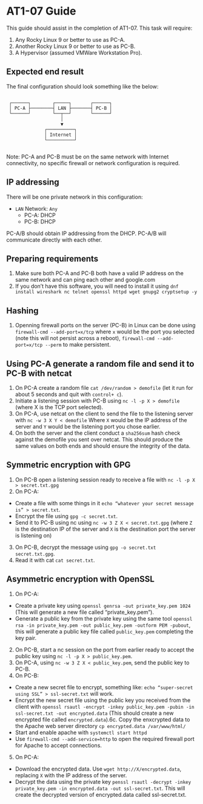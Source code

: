 # AT1-07 Guide
This guide should assist in the completion of AT1-07.
This task will require:
1. Any Rocky Linux 9 or better to use as PC-A.
2. Another Rocky Linux 9 or better to use as PC-B.
3. A Hypervisor (assumed VMWare Workstation Pro).

## Expected end result
The final configuration should look something like the below:
```
                                         
 ┌──────┐        ┌─────┐       ┌──────┐  
 │ PC-A ├────────┤ LAN ├───────┤ PC-B │  
 └──────┘        └──┬──┘       └──────┘  
                    │                    
                    ▼                    
              ┌──────────┐               
              │ Internet │               
              └──────────┘               
                                            
```
Note: PC-A and PC-B must be on the same network with Internet connectivity, no specific firewall or network configuration is required.

## IP addressing
There will be one private network in this configuration:
  * `LAN` Network: `Any`
    * PC-A: DHCP
    * PC-B: DHCP

PC-A/B should obtain IP addressing from the DHCP.
PC-A/B will communicate directly with each other.

## Preparing requirements
1.	Make sure both PC-A and PC-B both have a valid IP address on the same network and can ping each other and google.com
2.	If you don’t have this software, you will need to install it using `dnf install wireshark nc telnet openssl httpd wget gnupg2 cryptsetup -y`

## Hashing
1. Openning firewall ports on the server (PC-B) in Linux can be done using `firewall-cmd --add-port=x/tcp` where `x` would be the port you selected (note this will not persist across a reboot), `firewall-cmd --add-port=x/tcp --perm` to make persistent.

## Using PC-A generate a random file and send it to PC-B with netcat
1.	On PC-A create a random file `cat /dev/random > demofile` (let it run for about 5 seconds and quit with `control+ c`).
2.	Initiate a listening session with PC-B using `nc -l -p X > demofile` (where X is the TCP port selected).
3.	On PC-A, use netcat on the client to send the file to the listening server with `nc -w 3 X Y < demofile` Where `X` would be the IP address of the server and `Y` would be the listening port you chose earlier.
4.	On both the server and the client conduct a `sha256sum` hash check against the demofile you sent over netcat. This should produce the same values on both ends and should ensure the integrity of the data.

## Symmetric encryption with GPG
1.	On PC-B open a listening session ready to receive a file with `nc -l -p X > secret.txt.gpg`
2.	On PC-A:
   * Create a file with some things in it `echo “whatever your secret message is” > secret.txt`.
   * Encrypt the file using `gpg -c secret.txt`.
   * Send it to PC-B using nc using `nc -w 3 Z X < secret.txt.gpg` (where `Z` is the destination IP of the server and `X` is the destination port the server is listening on)
3.	On PC-B, decrypt the message using `gpg -o secret.txt secret.txt.gpg`.
4.  Read it with cat `cat secret.txt`.

## Asymmetric encryption with OpenSSL
1.	On PC-A:
   *  Create a private key using `openssl genrsa -out private_key.pem 1024` (This will generate a new file called “private_key.pem”).
   *  Generate a public key from the private key using the same tool `openssl rsa -in private_key.pem -out public_key.pem -outform PEM -pubout`, this will generate a public key file called `public_key.pem` completing the key pair.
2.	On PC-B, start a nc session on the port from earlier ready to accept the public key using `nc -l -p X > public_key.pem`.
3.	On PC-A, using `nc -w 3 Z X < public_key.pem`, send the public key to PC-B.
4.	On PC-B:
  * Create a new secret file to encrypt, something like: `echo “super-secret using SSL” > ssl-secret.txt` will work.
  * Encrypt the new secret file using the public key you received from the client with `openssl rsautl -encrypt -inkey public_key.pem -pubin -in ssl-secret.txt -out encrypted.data` (This should create a new encrypted file called `encrypted.data`).6c.	Copy the enxcrypted data to the Apache web server directory `cp encrypted.data /var/www/html/`
  * Start and enable apache with `systemctl start httpd`
  * Use `firewall-cmd --add-service=http` to open the required firewall port for Apache to accept connections.
5.	On PC-A:
  *  Download the encrypted data. Use `wget http://X/encrypted.data`, replacing `X` with the IP address of the server.
  *  Decrypt the data using the private key `penssl rsautl -decrypt -inkey private_key.pem -in encrypted.data -out ssl-secret.txt`. This will create the decrypted version of encrypted.data called ssl-secret.txt.
